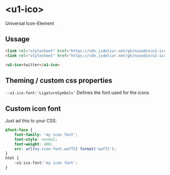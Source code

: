 # &lt;u1-ico&gt;
Universal Icon-Element

## Ussage

```html
<link rel="stylesheet" href="https://cdn.jsdelivr.net/gh/nuxodin/u1-ico@1.0.0/font/Material Icons.css">
<link rel="stylesheet" href="https://cdn.jsdelivr.net/gh/nuxodin/u1-ico@1.0.0/ico.css">

<u1-ico>twitter</u1-ico>
```

## Theming / custom css properties
`--u1-ico-font:'LigatureSymbols'` Defines the font used for the icons  


## Custom icon font
Just ad this to your CSS:

```css
@font-face {
    font-family: 'my icon font';
    font-style: normal;
    font-weight: 400;
    src: url(my-icon-font.woff2) format('woff2');
}
html {
    -u1-ico-font:'my icon font';
}
```

